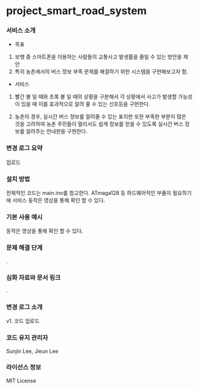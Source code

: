 # project_smart_road_system

### 서비스 소개
* 목표
1. 보행 중 스마트폰을 이용하는 사람들의 교통사고 발생률을 줄일 수 있는 방안을 제안
2. 특히 농촌에서의 버스 정보 부족 문제를 해결하기 위한 시스템을 구현해보고자 함.

* 서비스 
1. 빨간 불 일 때와 초록 불 일 때의 상황을 구분해서 각 상황에서 사고가 발생할 가능성이 있을 때 이를 효과적으로 알려 줄 수 있는 신호등을 구현한다.

2. 농촌의 경우, 실시간 버스 정보를 알려줄 수 있는 표지판 또한 
부족한 부분이 많은 것을 고려하여 농촌 주민들이 멀리서도 쉽게 정보를 얻을 수 있도록 실시간 버스 정보를 알려주는 안내판을 
구현한다.
### 변경 로그 요약
업로드
### 설치 방법
전체적인 코드는 main.ino를 참고한다. 
ATmaga128 등 하드웨어적인 부품이 필요하기에 서비스 동작은 영상을 통해 확인 할 수 있다.
### 기본 사용 예시
동작은 영상을 통해 확인 할 수 있다.
### 문제 해결 단계
.
### 심화 자료와 문서 링크
.
### 변경 로그 소개
v1. 코드 업로드
### 코드 유지 관리자
Sunjin Lee, Jieun Lee
### 라이선스 정보
MIT License